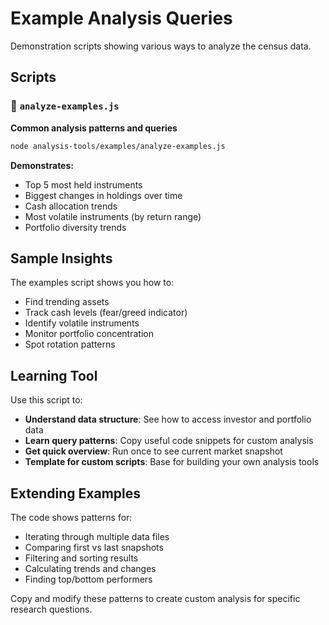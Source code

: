 # Example Analysis Queries

Demonstration scripts showing various ways to analyze the census data.

## Scripts

### 📝 `analyze-examples.js`
**Common analysis patterns and queries**
```bash
node analysis-tools/examples/analyze-examples.js
```

**Demonstrates:**
- Top 5 most held instruments
- Biggest changes in holdings over time
- Cash allocation trends
- Most volatile instruments (by return range)
- Portfolio diversity trends

## Sample Insights

The examples script shows you how to:
- Find trending assets
- Track cash levels (fear/greed indicator)
- Identify volatile instruments
- Monitor portfolio concentration
- Spot rotation patterns

## Learning Tool

Use this script to:
- **Understand data structure**: See how to access investor and portfolio data
- **Learn query patterns**: Copy useful code snippets for custom analysis
- **Get quick overview**: Run once to see current market snapshot
- **Template for custom scripts**: Base for building your own analysis tools

## Extending Examples

The code shows patterns for:
- Iterating through multiple data files
- Comparing first vs last snapshots
- Filtering and sorting results
- Calculating trends and changes
- Finding top/bottom performers

Copy and modify these patterns to create custom analysis for specific research questions.